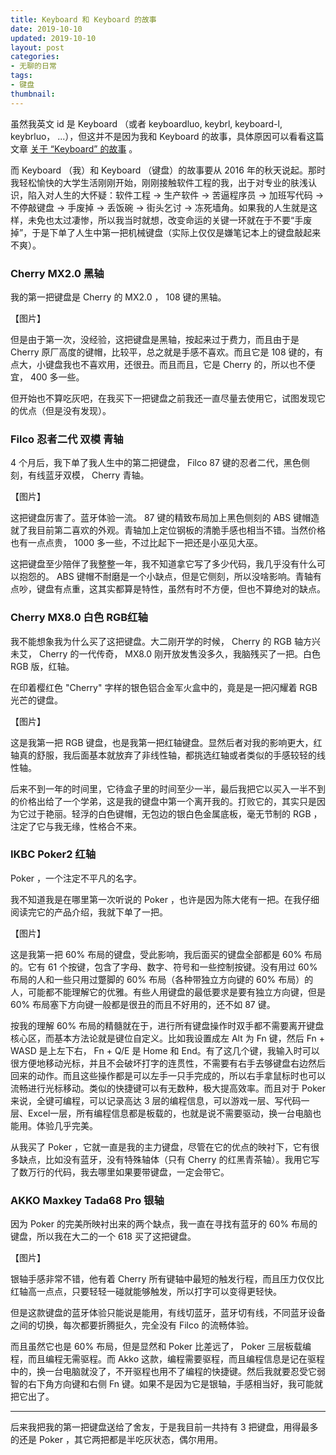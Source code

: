 ```yaml
---
title: Keyboard 和 Keyboard 的故事
date: 2019-10-10
updated: 2019-10-10
layout: post
categories:
- 无聊的日常
tags:
- 键盘
thumbnail:
---
```


虽然我英文 id 是 Keyboard （或者 keyboardluo, keybrl, keyboard-l, keybrluo， ...），但这并不是因为我和 Keyboard 的故事，具体原因可以看看这篇文章 [关于 “Keyboard” 的故事](/boring-2019-07-18-keyboard/) 。

而 Keyboard （我）和 Keyboard （键盘）的故事要从 2016 年的秋天说起。那时我轻松愉快的大学生活刚刚开始，刚刚接触软件工程的我，出于对专业的肤浅认识，陷入对人生的大怀疑：软件工程 -> 生产软件 -> 苦逼程序员 -> 加班写代码 -> 不停敲键盘 -> 手废掉 -> 丢饭碗 -> 街头乞讨 -> 冻死墙角。如果我的人生就是这样，未免也太过凄惨，所以我当时就想，改变命运的关键一环就在于不要“手废掉”，于是下单了人生中第一把机械键盘（实际上仅仅是嫌笔记本上的键盘敲起来不爽）。

### Cherry MX2.0 黑轴

我的第一把键盘是 Cherry 的 MX2.0 ， 108 键的黑轴。

【图片】

但是由于第一次，没经验，这把键盘是黑轴，按起来过于费力，而且由于是 Cherry 原厂高度的键帽，比较平，总之就是手感不喜欢。而且它是 108 键的，有点大，小键盘我也不喜欢用，还很丑。而且而且，它是 Cherry 的，所以也不便宜， 400 多一些。

但开始也不算吃灰吧，在我买下一把键盘之前我还一直尽量去使用它，试图发现它的优点（但是没有发现）。

### Filco 忍者二代 双模 青轴

4 个月后，我下单了我人生中的第二把键盘， Filco 87 键的忍者二代，黑色侧刻，有线蓝牙双模， Cherry 青轴。

【图片】

这把键盘厉害了。蓝牙体验一流。 87 键的精致布局加上黑色侧刻的 ABS 键帽造就了我目前第二喜欢的外观。青轴加上定位钢板的清脆手感也相当不错。当然价格也有一点点贵， 1000 多一些，不过比起下一把还是小巫见大巫。

这把键盘至少陪伴了我整整一年，我不知道拿它写了多少代码，我几乎没有什么可以抱怨的。 ABS 键帽不耐磨是一个小缺点，但是它侧刻，所以没啥影响。青轴有点吵，键盘有点重，这其实都算是特性，虽然有时不方便，但也不算绝对的缺点。

### Cherry MX8.0 白色 RGB红轴

我不能想象我为什么买了这把键盘。大二刚开学的时候， Cherry 的 RGB 轴方兴未艾， Cherry 的一代传奇， MX8.0 刚开放发售没多久，我脑残买了一把。白色 RGB 版，红轴。

在印着樱红色 "Cherry" 字样的银色铝合金军火盒中的，竟是是一把闪耀着 RGB 光芒的键盘。

【图片】

这是我第一把 RGB 键盘，也是我第一把红轴键盘。显然后者对我的影响更大，红轴真的舒服，我后面基本就放弃了非线性轴，都挑选红轴或者类似的手感较轻的线性轴。

后来不到一年的时间里，它待盒子里的时间至少一半，最后我把它以买入一半不到的价格出给了一个学弟，这是我的键盘中第一个离开我的。打败它的，其实只是因为它过于艳丽。轻浮的白色键帽，无包边的银白色金属底板，毫无节制的 RGB ，注定了它与我无缘，性格合不来。

### IKBC Poker2 红轴

Poker ，一个注定不平凡的名字。

我不知道我是在哪里第一次听说的 Poker ，也许是因为陈大佬有一把。在我仔细阅读完它的产品介绍，我就下单了一把。

【图片】

这是我第一把 60% 布局的键盘，受此影响，我后面买的键盘全部都是 60% 布局的。它有 61 个按键，包含了字母、数字、符号和一些控制按键。没有用过 60% 布局的人和一些只用过蹩脚的 60% 布局（各种带独立方向键的 60% 布局）的人，可能都不能理解它的优雅。有些人用键盘的最低要求是要有独立方向键，但是 60% 布局塞下方向键一般都是很丑的而且不好用的，还不如 87 键。

按我的理解 60% 布局的精髓就在于，进行所有键盘操作时双手都不需要离开键盘核心区，而基本方法论就是键位自定义。比如我设置成左 Alt 为 Fn 键，然后 Fn + WASD 是上左下右， Fn + Q/E 是 Home 和 End。有了这几个键，我输入时可以很方便地移动光标，并且不会破坏打字的连贯性，不需要有右手去够键盘右边然后回来的动作。而且这些操作都是可以左手一只手完成的，所以右手拿鼠标时也可以流畅进行光标移动。类似的快捷键可以有无数种，极大提高效率。而且对于 Poker 来说，全键可编程，可以记录高达 3 层的编程信息，可以游戏一层、写代码一层、Excel一层，所有编程信息都是板载的，也就是说不需要驱动，换一台电脑也能用。体验几乎完美。

从我买了 Poker ，它就一直是我的主力键盘，尽管在它的优点的映衬下，它有很多缺点，比如没有蓝牙，没有特殊轴体（只有 Cherry 的红黑青茶轴）。我用它写了数万行的代码，我去哪里如果要带键盘，一定会带它。

### AKKO Maxkey Tada68 Pro 银轴

因为 Poker 的完美所映衬出来的两个缺点，我一直在寻找有蓝牙的 60% 布局的键盘，所以我在大二的一个 618 买了这把键盘。

【图片】

银轴手感非常不错，他有着 Cherry 所有键轴中最短的触发行程，而且压力仅仅比红轴高一点点，只要轻轻一碰就能够触发，所以打字可以变得更轻快。

但是这款键盘的蓝牙体验只能说是能用，有线切蓝牙，蓝牙切有线，不同蓝牙设备之间的切换，每次都要折腾挺久，完全没有 Filco 的流畅体验。

而且虽然它也是 60% 布局，但是显然和 Poker 比差远了， Poker 三层板载编程，而且编程无需驱程。而 Akko 这款，编程需要驱程，而且编程信息是记在驱程中的，换一台电脑就没了，不开驱程也用不了编程的快捷键。然后我就要忍受它弱智的右下角方向键和右侧 Fn 键。如果不是因为它是银轴，手感相当好，我可能就把它出了。

---

后来我把我的第一把键盘送给了舍友，于是我目前一共持有 3 把键盘，用得最多的还是 Poker ，其它两把都是半吃灰状态，偶尔用用。